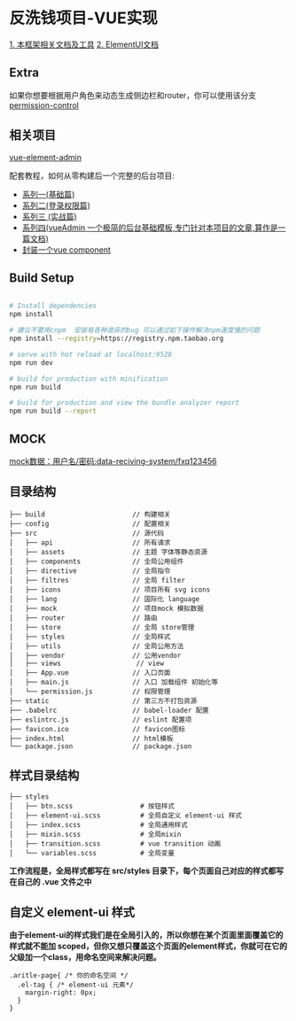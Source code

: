 # 反洗钱项目-VUE实现

[1. 本框架相关文档及工具](http://192.168.1.100:3000)
[2. ElementUI文档](http://192.168.1.100:8085)


## Extra
如果你想要根据用户角色来动态生成侧边栏和router，你可以使用该分支[permission-control](https://github.com/PanJiaChen/vueAdmin-template/tree/permission-control)
 
 ## 相关项目
 [vue-element-admin](https://github.com/PanJiaChen/vue-element-admin)

配套教程，如何从零构建后一个完整的后台项目:
 - [系列一(基础篇)](https://juejin.im/post/59097cd7a22b9d0065fb61d2)
 - [系列二(登录权限篇)](https://juejin.im/post/591aa14f570c35006961acac)
 - [系列三 (实战篇)](https://juejin.im/post/593121aa0ce4630057f70d35)
 - [系列四(vueAdmin 一个极简的后台基础模板,专门针对本项目的文章,算作是一篇文档)](https://juejin.im/post/595b4d776fb9a06bbe7dba56)
 - [封装一个vue component](https://segmentfault.com/a/1190000009090836)


## Build Setup

``` bash

# Install dependencies
npm install

# 建议不要用cnpm  安装有各种诡异的bug 可以通过如下操作解决npm速度慢的问题
npm install --registry=https://registry.npm.taobao.org

# serve with hot reload at localhost:9528
npm run dev

# build for production with minification
npm run build

# build for production and view the bundle analyzer report
npm run build --report
```

## MOCK
[mock数据：用户名/密码:data-reciving-system/fxq123456](http://192.168.1.100:7300/)

## 目录结构
```
├── build                      // 构建相关  
├── config                     // 配置相关
├── src                        // 源代码
│   ├── api                    // 所有请求
│   ├── assets                 // 主题 字体等静态资源
│   ├── components             // 全局公用组件
│   ├── directive              // 全局指令
│   ├── filtres                // 全局 filter
│   ├── icons                  // 项目所有 svg icons
│   ├── lang                   // 国际化 language
│   ├── mock                   // 项目mock 模拟数据
│   ├── router                 // 路由
│   ├── store                  // 全局 store管理
│   ├── styles                 // 全局样式
│   ├── utils                  // 全局公用方法
│   ├── vendor                 // 公用vendor
│   ├── views                   // view
│   ├── App.vue                // 入口页面
│   ├── main.js                // 入口 加载组件 初始化等
│   └── permission.js          // 权限管理
├── static                     // 第三方不打包资源
├── .babelrc                   // babel-loader 配置
├── eslintrc.js                // eslint 配置项
├── favicon.ico                // favicon图标
├── index.html                 // html模板
└── package.json               // package.json
```

## 样式目录结构

```
├── styles
│   ├── btn.scss                 # 按钮样式
│   ├── element-ui.scss          # 全局自定义 element-ui 样式
│   ├── index.scss               # 全局通用样式
│   ├── mixin.scss               # 全局mixin
│   ├── transition.scss          # vue transition 动画
│   └── variables.scss           # 全局变量
```

**工作流程是，全局样式都写在 src/styles 目录下，每个页面自己对应的样式都写在自己的 .vue 文件之中**

## 自定义 element-ui 样式
**由于element-ui的样式我们是在全局引入的，所以你想在某个页面里面覆盖它的样式就不能加 scoped，但你又想只覆盖这个页面的element样式，你就可在它的父级加一个class，用命名空间来解决问题。**
```
.aritle-page{ /* 你的命名空间 */
  .el-tag { /* element-ui 元素*/
    margin-right: 0px;
  }
}
```


